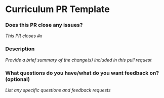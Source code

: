 # Curriculum PR Template

### Does this PR close any issues?
*This PR closes #x*

### Description
*Provide a brief summary of the change(s) included in this pull request*

### What questions do you have/what do you want feedback on? (optional)
*List any specific questions and feedback requests*

